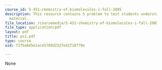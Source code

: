 ```yaml
---
course_id: 5-451-chemistry-of-biomolecules-i-fall-2005
description: This resource contains 5 problem to test students understanding of course
  material.
file_location: /coursemedia/5-451-chemistry-of-biomolecules-i-fall-2005/f2fba605e1ace578dd232fe42f10778e_ps1.pdf
file_type: application/pdf
layout: pdf
title: ps1.pdf
type: course
uid: f2fba605e1ace578dd232fe42f10778e

---
```

None